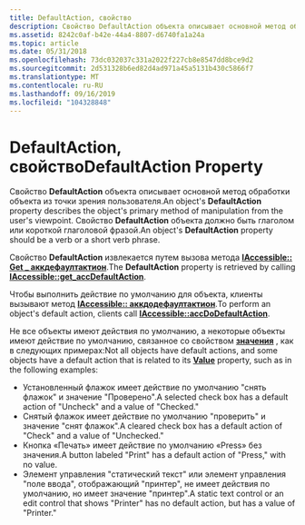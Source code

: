 ```yaml
---
title: DefaultAction, свойство
description: Свойство DefaultAction объекта описывает основной метод обработки объекта из точки зрения пользователя. Свойство DefaultAction объекта должно быть глаголом или короткой глаголовой фразой.
ms.assetid: 8242c0af-b42e-44a4-8807-d6740fa1a24a
ms.topic: article
ms.date: 05/31/2018
ms.openlocfilehash: 73dc032037c331a2022f227cb8e8547dd8bce9d2
ms.sourcegitcommit: 2d531328b6ed82d4ad971a45a5131b430c5866f7
ms.translationtype: MT
ms.contentlocale: ru-RU
ms.lasthandoff: 09/16/2019
ms.locfileid: "104328848"
---
```

# <a name="defaultaction-property"></a><span data-ttu-id="df1b3-104">DefaultAction, свойство</span><span class="sxs-lookup"><span data-stu-id="df1b3-104">DefaultAction Property</span></span>

<span data-ttu-id="df1b3-105">Свойство **DefaultAction** объекта описывает основной метод обработки объекта из точки зрения пользователя.</span><span class="sxs-lookup"><span data-stu-id="df1b3-105">An object's **DefaultAction** property describes the object's primary method of manipulation from the user's viewpoint.</span></span> <span data-ttu-id="df1b3-106">Свойство **DefaultAction** объекта должно быть глаголом или короткой глаголовой фразой.</span><span class="sxs-lookup"><span data-stu-id="df1b3-106">An object's **DefaultAction** property should be a verb or a short verb phrase.</span></span>

<span data-ttu-id="df1b3-107">Свойство **DefaultAction** извлекается путем вызова метода [**IAccessible:: Get \_ аккдефаултактион**](/windows/desktop/api/Oleacc/nf-oleacc-iaccessible-get_accdefaultaction).</span><span class="sxs-lookup"><span data-stu-id="df1b3-107">The **DefaultAction** property is retrieved by calling [**IAccessible::get\_accDefaultAction**](/windows/desktop/api/Oleacc/nf-oleacc-iaccessible-get_accdefaultaction).</span></span>

<span data-ttu-id="df1b3-108">Чтобы выполнить действие по умолчанию для объекта, клиенты вызывают метод [**IAccessible:: аккдодефаултактион**](/windows/desktop/api/Oleacc/nf-oleacc-iaccessible-accdodefaultaction).</span><span class="sxs-lookup"><span data-stu-id="df1b3-108">To perform an object's default action, clients call [**IAccessible::accDoDefaultAction**](/windows/desktop/api/Oleacc/nf-oleacc-iaccessible-accdodefaultaction).</span></span>

<span data-ttu-id="df1b3-109">Не все объекты имеют действия по умолчанию, а некоторые объекты имеют действие по умолчанию, связанное со свойством [**значения**](value-property.md) , как в следующих примерах:</span><span class="sxs-lookup"><span data-stu-id="df1b3-109">Not all objects have default actions, and some objects have a default action that is related to its [**Value**](value-property.md) property, such as in the following examples:</span></span>

-   <span data-ttu-id="df1b3-110">Установленный флажок имеет действие по умолчанию "снять флажок" и значение "Проверено".</span><span class="sxs-lookup"><span data-stu-id="df1b3-110">A selected check box has a default action of "Uncheck" and a value of "Checked."</span></span>
-   <span data-ttu-id="df1b3-111">Снятый флажок имеет действие по умолчанию "проверить" и значение "снят флажок".</span><span class="sxs-lookup"><span data-stu-id="df1b3-111">A cleared check box has a default action of "Check" and a value of "Unchecked."</span></span>
-   <span data-ttu-id="df1b3-112">Кнопка «Печать» имеет действие по умолчанию «Press» без значения.</span><span class="sxs-lookup"><span data-stu-id="df1b3-112">A button labeled "Print" has a default action of "Press," with no value.</span></span>
-   <span data-ttu-id="df1b3-113">Элемент управления "статический текст" или элемент управления "поле ввода", отображающий "принтер", не имеет действия по умолчанию, но имеет значение "принтер".</span><span class="sxs-lookup"><span data-stu-id="df1b3-113">A static text control or an edit control that shows "Printer" has no default action, but has a value of "Printer."</span></span>

 

 




